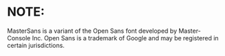 # NOTE:
MasterSans is a variant of the Open Sans font developed by Master-Console Inc. Open Sans is a trademark of Google and may be registered in certain jurisdictions.
